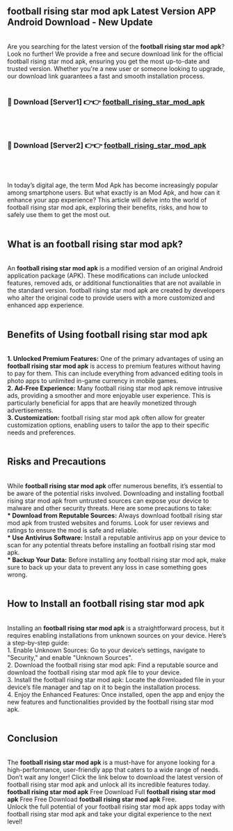 ## football rising star mod apk Latest Version APP Android Download - New Update
<br>
Are you searching for the latest version of the <strong>football rising star mod apk</strong>? Look no further! We provide a free and secure download link for the official football rising star mod apk, ensuring you get the most up-to-date and trusted version. Whether you're a new user or someone looking to upgrade, our download link guarantees a fast and smooth installation process.
<br>
<br>
<h3>🔴 Download [Server1] 👉👉 <a href="https://modyolo.store/football+rising+star+mod+apk">football_rising_star_mod_apk</a></h3><br>
<br>
<h3>🔴 Download [Server2] 👉👉 <a href="https://modyolo.store/football+rising+star+mod+apk">football_rising_star_mod_apk</a></h3><br>
<br>
<br>
In today’s digital age, the term Mod Apk has become increasingly popular among smartphone users. But what exactly is an Mod Apk, and how can it enhance your app experience? This article will delve into the world of football rising star mod apk, exploring their benefits, risks, and how to safely use them to get the most out.
<br>
<br>
<h2>What is an football rising star mod apk?</h2>
<br>
An <strong>football rising star mod apk</strong> is a modified version of an original Android application package (APK). These modifications can include unlocked features, removed ads, or additional functionalities that are not available in the standard version. football rising star mod apk are created by developers who alter the original code to provide users with a more customized and enhanced app experience.
<br>
<br>
<h2>Benefits of Using football rising star mod apk</h2>
<br>
<strong> 1. Unlocked Premium Features:</strong> One of the primary advantages of using an <strong>football rising star mod apk</strong> is access to premium features without having to pay for them. This can include everything from advanced editing tools in photo apps to unlimited in-game currency in mobile games.
<br>
<strong> 2. Ad-Free Experience:</strong> Many football rising star mod apk remove intrusive ads, providing a smoother and more enjoyable user experience. This is particularly beneficial for apps that are heavily monetized through advertisements.
<br>
<strong> 3. Customization:</strong> football rising star mod apk often allow for greater customization options, enabling users to tailor the app to their specific needs and preferences.
<br>
<br>
<h2>Risks and Precautions</h2>
<br>
While <strong>football rising star mod apk</strong> offer numerous benefits, it’s essential to be aware of the potential risks involved. Downloading and installing football rising star mod apk from untrusted sources can expose your device to malware and other security threats. Here are some precautions to take:
<br>
<strong> * Download from Reputable Sources:</strong> Always download football rising star mod apk from trusted websites and forums. Look for user reviews and ratings to ensure the mod is safe and reliable.
<br>
<strong> * Use Antivirus Software:</strong> Install a reputable antivirus app on your device to scan for any potential threats before installing an football rising star mod apk.
<br>
<strong> * Backup Your Data:</strong> Before installing any football rising star mod apk, make sure to back up your data to prevent any loss in case something goes wrong.
<br>
<br>
<h2>How to Install an football rising star mod apk</h2>
<br>
Installing an <strong>football rising star mod apk</strong> is a straightforward process, but it requires enabling installations from unknown sources on your device. Here’s a step-by-step guide:
<br>
 1. Enable Unknown Sources: Go to your device’s settings, navigate to "Security," and enable "Unknown Sources".
<br>
 2. Download the football rising star mod apk: Find a reputable source and download the football rising star mod apk file to your device.
<br>
 3. Install the football rising star mod apk: Locate the downloaded file in your device’s file manager and tap on it to begin the installation process.
<br>
 4. Enjoy the Enhanced Features: Once installed, open the app and enjoy the new features and functionalities provided by the football rising star mod apk.
<br>
<br>
<h2><strong>Conclusion</strong></h2>
<br>
The <strong>football rising star mod apk</strong> is a must-have for anyone looking for a high-performance, user-friendly app that caters to a wide range of needs. Don’t wait any longer! Click the link below to download the latest version of football rising star mod apk and unlock all its incredible features today.
<br>
<strong>football rising star mod apk</strong> Free Download Full <strong>football rising star mod apk</strong> Free Free Download <strong>football rising star mod apk</strong> Free.
<br>
Unlock the full potential of your football rising star mod apk apps today with football rising star mod apk and take your digital experience to the next level!
